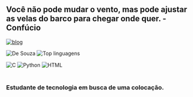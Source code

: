 <h2>Você não pode mudar o vento, mas pode ajustar as velas do barco para chegar onde quer. - Confúcio</h2></p>

[![blog](https://img.shields.io/badge/Instagram-E4405F?style=for-the-badge&logo=instagram&logoColor=white)](https://www.instagram.com/fcodesouzaneto/)

![De Souza](https://github-readme-stats.vercel.app/api?username=fcodesouza&show_icons=true&theme=highcontrast)
![Top linguagens](https://github-readme-stats.vercel.app/api/top-langs/?username=fcodesouza&layout=compact)

<img align = "center" alt = "C" src = "https://img.shields.io/badge/C-00599C?style=for-the-badge&logo=c&logoColor=white" />
<img align = "center" alt = "Python" src = "https://img.shields.io/badge/Python-14354C?style=for-the-badge&logo=python&logoColor=white" /> 

<img align = "center" alt = "HTML" src = "https://img.shields.io/badge/HTML-239120?style=for-the-badge&logo=html5&logoColor=white" />

<h3><br>Estudante de tecnologia em busca de uma colocação.<h3>
